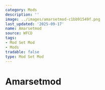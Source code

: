 ```yaml
---
category: Mods
description: ''
image: ../images/amarsetmod-c1bb91549f.png
last_updated: '2025-09-17'
name: Amarsetmod
source: WFCD
tags:
- Mod Set Mod
- Mods
tradable: false
type: Mod Set Mod
---
```


# Amarsetmod

